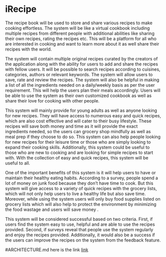 # iRecipe

The recipe book will be used to store and share various recipes to make cooking effortless. The system will be like a virtual cookbook including multiple recipes from different people with additional abilities like sharing their own recipes, rating the recipes etc. This will be a platform for all who are interested in cooking and want to learn more about it as well share their recipes with the world.

The system will contain multiple original recipes curated by the creators of the application along with the ability for users to add and share the recipes with fellow users. It will be possible to search recipes according to cuisines, categories, authors or relevant keywords. The system will allow users to save, rate and review the recipes. The system will also be helpful in making a list of all the ingredients needed on a daily/weekly basis as per the user requirement. This will help the users plan their meals accordingly. Users will be able to use the system as their own customized cookbook as well as share their love for cooking with other people.

This system will mainly provide for young adults as well as anyone looking for new recipes. They will have access to numerous easy and quick recipes, which are also cost effective and will cater to their busy lifestyle. These recipes will save both money and time as it will provide the exact ingredients needed, so the users can grocery shop mindfully as well as meal prep if they choose to do so. This system can also help people looking for new recipes for their leisure time or those who are simply looking to expand their cooking skills. Additionally, this system could be useful to those who are new to cooking and are looking for simple recipes to start with. With the collection of easy and quick recipes, this system will be useful to all.

One of the important benefits of this system is it will help users to have or maintain their healthy eating habits. According to a survey, people spend a lot of money on junk food because they don’t have time to cook. But this system will give access to a variety of quick recipes with the grocery lists, which will not only help users to live a healthy life but also save time. Moreover, while using the system users will only buy food supplies listed on grocery lists which will also help to protect the environment by minimizing the food wastage and users will save money . 

This system will be considered successful based on two criteria. First, if users find the system easy to use, helpful and are able to use the recipes provided. Second, if surveys reveal that people use the system regularly and enjoy the recipes provided. Additionally, it would also be a success if the users can improve the recipes on the system from the feedback feature.


#ARCHITECTURE.md
here is the link [link](ARCHITECTURE.md)
